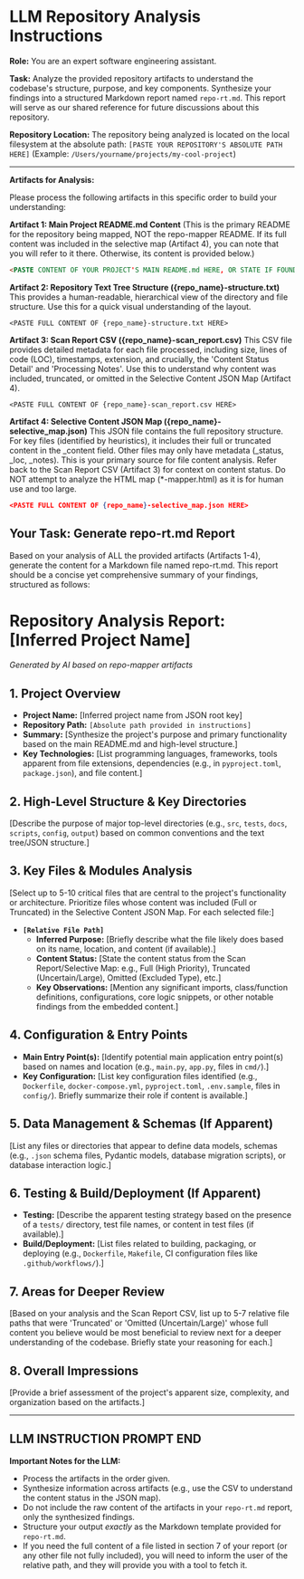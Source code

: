 # LLM Repository Analysis Instructions

**Role:** You are an expert software engineering assistant.

**Task:** Analyze the provided repository artifacts to understand the codebase's structure, purpose, and key components. Synthesize your findings into a structured Markdown report named `repo-rt.md`. This report will serve as our shared reference for future discussions about this repository.

**Repository Location:** The repository being analyzed is located on the local filesystem at the absolute path:
`[PASTE YOUR REPOSITORY'S ABSOLUTE PATH HERE]`
(Example: `/Users/yourname/projects/my-cool-project`)

---

**Artifacts for Analysis:**

Please process the following artifacts in this specific order to build your understanding:

**Artifact 1: Main Project README.md Content**
(This is the primary README for the repository being mapped, NOT the repo-mapper README. If its full content was included in the selective map (Artifact 4), you can note that you will refer to it there. Otherwise, its content is provided below.)

```markdown
<PASTE CONTENT OF YOUR PROJECT'S MAIN README.md HERE, OR STATE IF FOUND IN SELECTIVE_MAP>
```

**Artifact 2: Repository Text Tree Structure ({repo_name}-structure.txt)**
This provides a human-readable, hierarchical view of the directory and file structure. Use this for a quick visual understanding of the layout.

```
<PASTE FULL CONTENT OF {repo_name}-structure.txt HERE>
```

**Artifact 3: Scan Report CSV ({repo_name}-scan_report.csv)**
This CSV file provides detailed metadata for each file processed, including size, lines of code (LOC), timestamps, extension, and crucially, the 'Content Status Detail' and 'Processing Notes'. Use this to understand why content was included, truncated, or omitted in the Selective Content JSON Map (Artifact 4).

```
<PASTE FULL CONTENT OF {repo_name}-scan_report.csv HERE>
```

**Artifact 4: Selective Content JSON Map ({repo_name}-selective_map.json)**
This JSON file contains the full repository structure. For key files (identified by heuristics), it includes their full or truncated content in the _content field. Other files may only have metadata (_status, _loc, _notes). This is your primary source for file content analysis. Refer back to the Scan Report CSV (Artifact 3) for context on content status. Do NOT attempt to analyze the HTML map (*-mapper.html) as it is for human use and too large.

```json
<PASTE FULL CONTENT OF {repo_name}-selective_map.json HERE>
```

## Your Task: Generate repo-rt.md Report

Based on your analysis of ALL the provided artifacts (Artifacts 1-4), generate the content for a Markdown file named repo-rt.md. This report should be a concise yet comprehensive summary of your findings, structured as follows:

# Repository Analysis Report: [Inferred Project Name]

*Generated by AI based on repo-mapper artifacts*

## 1. Project Overview

*   **Project Name:** [Inferred project name from JSON root key]
*   **Repository Path:** `[Absolute path provided in instructions]`
*   **Summary:** [Synthesize the project's purpose and primary functionality based on the main README.md and high-level structure.]
*   **Key Technologies:** [List programming languages, frameworks, tools apparent from file extensions, dependencies (e.g., in `pyproject.toml`, `package.json`), and file content.]

## 2. High-Level Structure & Key Directories

[Describe the purpose of major top-level directories (e.g., `src`, `tests`, `docs`, `scripts`, `config`, `output`) based on common conventions and the text tree/JSON structure.]

## 3. Key Files & Modules Analysis

[Select up to 5-10 critical files that are central to the project's functionality or architecture. Prioritize files whose content was included (Full or Truncated) in the Selective Content JSON Map. For each selected file:]

*   **`[Relative File Path]`**
    *   **Inferred Purpose:** [Briefly describe what the file likely does based on its name, location, and content (if available).]
    *   **Content Status:** [State the content status from the Scan Report/Selective Map: e.g., Full (High Priority), Truncated (Uncertain/Large), Omitted (Excluded Type), etc.]
    *   **Key Observations:** [Mention any significant imports, class/function definitions, configurations, core logic snippets, or other notable findings from the embedded content.]

## 4. Configuration & Entry Points

*   **Main Entry Point(s):** [Identify potential main application entry point(s) based on names and location (e.g., `main.py`, `app.py`, files in `cmd/`).]
*   **Key Configuration:** [List key configuration files identified (e.g., `Dockerfile`, `docker-compose.yml`, `pyproject.toml`, `.env.sample`, files in `config/`). Briefly summarize their role if content is available.]

## 5. Data Management & Schemas (If Apparent)

[List any files or directories that appear to define data models, schemas (e.g., `.json` schema files, Pydantic models, database migration scripts), or database interaction logic.]

## 6. Testing & Build/Deployment (If Apparent)

*   **Testing:** [Describe the apparent testing strategy based on the presence of a `tests/` directory, test file names, or content in test files (if available).]
*   **Build/Deployment:** [List files related to building, packaging, or deploying (e.g., `Dockerfile`, `Makefile`, CI configuration files like `.github/workflows/`).]

## 7. Areas for Deeper Review

[Based on your analysis and the Scan Report CSV, list up to 5-7 relative file paths that were 'Truncated' or 'Omitted (Uncertain/Large)' whose full content you believe would be most beneficial to review next for a deeper understanding of the codebase. Briefly state your reasoning for each.]

## 8. Overall Impressions

[Provide a brief assessment of the project's apparent size, complexity, and organization based on the artifacts.]

---
**LLM INSTRUCTION PROMPT END**
---

**Important Notes for the LLM:**

*   Process the artifacts in the order given.
*   Synthesize information across artifacts (e.g., use the CSV to understand the content status in the JSON map).
*   Do not include the raw content of the artifacts in your `repo-rt.md` report, only the synthesized findings.
*   Structure your output *exactly* as the Markdown template provided for `repo-rt.md`.
*   If you need the full content of a file listed in section 7 of your report (or any other file not fully included), you will need to inform the user of the relative path, and they will provide you with a tool to fetch it.